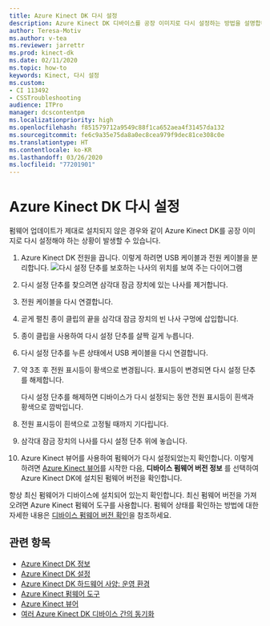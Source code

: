 ```yaml
---
title: Azure Kinect DK 다시 설정
description: Azure Kinect DK 디바이스를 공장 이미지로 다시 설정하는 방법을 설명합니다.
author: Teresa-Motiv
ms.author: v-tea
ms.reviewer: jarrettr
ms.prod: kinect-dk
ms.date: 02/11/2020
ms.topic: how-to
keywords: Kinect, 다시 설정
ms.custom:
- CI 113492
- CSSTroubleshooting
audience: ITPro
manager: dcscontentpm
ms.localizationpriority: high
ms.openlocfilehash: f851579712a9549c88f1ca652aea4f31457da132
ms.sourcegitcommit: fe6c9a35e75da8a0ec8cea979f9dec81ce308c0e
ms.translationtype: HT
ms.contentlocale: ko-KR
ms.lasthandoff: 03/26/2020
ms.locfileid: "77201901"
---
```

# <a name="reset-azure-kinect-dk"></a>Azure Kinect DK 다시 설정

펌웨어 업데이트가 제대로 설치되지 않은 경우와 같이 Azure Kinect DK를 공장 이미지로 다시 설정해야 하는 상황이 발생할 수 있습니다.

1. Azure Kinect DK 전원을 끕니다. 이렇게 하려면 USB 케이블과 전원 케이블을 분리합니다.
  ![다시 설정 단추를 보호하는 나사의 위치를 보여 주는 다이어그램](media/reset-azure-kinect-dk-diagram.png)
1. 다시 설정 단추를 찾으려면 삼각대 잠금 장치에 있는 나사를 제거합니다.
1. 전원 케이블을 다시 연결합니다.
1. 곧게 펼친 종이 클립의 끝을 삼각대 잠금 장치의 빈 나사 구멍에 삽입합니다.
1. 종이 클립을 사용하여 다시 설정 단추를 살짝 길게 누릅니다.
1. 다시 설정 단추를 누른 상태에서 USB 케이블을 다시 연결합니다.
1. 약 3초 후 전원 표시등이 황색으로 변경됩니다. 표시등이 변경되면 다시 설정 단추를 해제합니다.  
   
   다시 설정 단추를 해제하면 디바이스가 다시 설정되는 동안 전원 표시등이 흰색과 황색으로 깜박입니다. 
1. 전원 표시등이 흰색으로 고정될 때까지 기다립니다.
1. 삼각대 잠금 장치의 나사를 다시 설정 단추 위에 놓습니다.
1. Azure Kinect 뷰어를 사용하여 펌웨어가 다시 설정되었는지 확인합니다. 이렇게 하려면 [Azure Kinect 뷰어](azure-kinect-viewer.md)를 시작한 다음, **디바이스 펌웨어 버전 정보** 를 선택하여 Azure Kinect DK에 설치된 펌웨어 버전을 확인합니다.

항상 최신 펌웨어가 디바이스에 설치되어 있는지 확인합니다. 최신 펌웨어 버전을 가져오려면 Azure Kinect 펌웨어 도구를 사용합니다. 펌웨어 상태를 확인하는 방법에 대한 자세한 내용은 [디바이스 펌웨어 버전 확인](azure-kinect-firmware-tool.md#check-device-firmware-version)을 참조하세요.

## <a name="related-topics"></a>관련 항목

- [Azure Kinect DK 정보](about-azure-kinect-dk.md)
- [Azure Kinect DK 설정](set-up-azure-kinect-dk.md)
- [Azure Kinect DK 하드웨어 사양: 운영 환경](hardware-specification.md#operating-environment)
- [Azure Kinect 펌웨어 도구](azure-kinect-firmware-tool.md)
- [Azure Kinect 뷰어](azure-kinect-viewer.md)
- [여러 Azure Kinect DK 디바이스 간의 동기화](multi-camera-sync.md)
